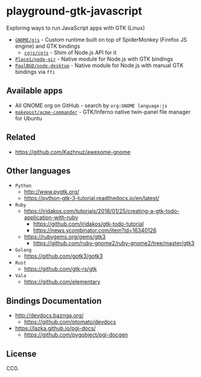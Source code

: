 # playground-gtk-javascript

Exploring ways to run JavaScript apps with GTK (Linux)

- [`GNOME/gjs`](https://gitlab.gnome.org/GNOME/gjs) - Custom runtime built on top of SpiderMonkey (Firefox JS engine) and GTK bindings
  - [`cgjs/cgjs`](https://github.com/cgjs/cgjs) - Shim of Node.js API for it
- [`Place1/node-gir`](https://github.com/Place1/node-gir) - Native module for Node.js with GTK bindings
- [`PaulBGD/node-desktop`](https://github.com/PaulBGD/node-desktop) - Native module for Node.js with manual GTK bindings via `ffi`

## Available apps

- All GNOME org on GitHub - search by `org:GNOME language:js`
- [`makepost/acme-commander`](https://github.com/makepost/acme-commander) - GTK/Inferno native twin-panel file manager for Ubuntu

## Related

- https://github.com/Kazhnuz/awesome-gnome

## Other languages

- `Python`
  - http://www.pygtk.org/
  - https://python-gtk-3-tutorial.readthedocs.io/en/latest/
- `Ruby`
  - https://iridakos.com/tutorials/2018/01/25/creating-a-gtk-todo-application-with-ruby
    - https://github.com/iridakos/gtk-todo-tutorial
    - https://news.ycombinator.com/item?id=16340126
  - https://rubygems.org/gems/gtk3
    - https://github.com/ruby-gnome2/ruby-gnome2/tree/master/gtk3
- `Golang`
  - https://github.com/gotk3/gotk3
- `Rust`
  - https://github.com/gtk-rs/gtk
- `Vala`
  - https://github.com/elementary

## Bindings Documentation

- http://devdocs.baznga.org/
  - https://github.com/ptomato/devdocs
- https://lazka.github.io/pgi-docs/
  - https://github.com/pygobject/pgi-docgen

## License

CC0.

